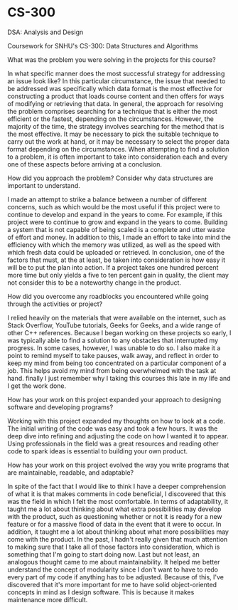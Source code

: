 # CS-300
DSA: Analysis and Design

Coursework for SNHU's CS-300: Data Structures and Algorithms

What was the problem you were solving in the projects for this course?

In what specific manner does the most successful strategy for addressing an issue look like? In this particular circumstance, the issue that needed to be addressed was specifically which data format is the most effective for constructing a product that loads course content and then offers for ways of modifying or retrieving that data. In general, the approach for resolving the problem comprises searching for a technique that is either the most efficient or the fastest, depending on the circumstances. However, the majority of the time, the strategy involves searching for the method that is the most effective. It may be necessary to pick the suitable technique to carry out the work at hand, or it may be necessary to select the proper data format depending on the circumstances. When attempting to find a solution to a problem, it is often important to take into consideration each and every one of these aspects before arriving at a conclusion.

How did you approach the problem? Consider why data structures are important to understand.

I made an attempt to strike a balance between a number of different concerns, such as which would be the most useful if this project were to continue to develop and expand in the years to come. For example, if this project were to continue to grow and expand in the years to come. Building a system that is not capable of being scaled is a complete and utter waste of effort and money. In addition to this, I made an effort to take into mind the efficiency with which the memory was utilized, as well as the speed with which fresh data could be uploaded or retrieved. In conclusion, one of the factors that must, at the at least, be taken into consideration is how easy it will be to put the plan into action. If a project takes one hundred percent more time but only yields a five to ten percent gain in quality, the client may not consider this to be a noteworthy change in the product.

How did you overcome any roadblocks you encountered while going through the activities or project?

I relied heavily on the materials that were available on the internet, such as Stack Overflow, YouTube tutorials, Geeks for Geeks, and a wide range of other C++ references. Because I began working on these projects so early, I was typically able to find a solution to any obstacles that interrupted my progress. In some cases, however, I was unable to do so. I also make it a point to remind myself to take pauses, walk away, and reflect in order to keep my mind from being too concentrated on a particular component of a job. This helps avoid my mind from being overwhelmed with the task at hand. finally I just remember why I taking this courses this late in my life and I get the work done.

How has your work on this project expanded your approach to designing software and developing programs?

Working with this project expanded my thoughts on how to look at a code.  The initial writing of the code was easy and took a few hours. It was the deep dive into refining and adjusting the code on how I wanted it to appear.  Using professionals in the field was a great resources and reading other code to spark ideas is essential to building your own product.

How has your work on this project evolved the way you write programs that are maintainable, readable, and adaptable?

In spite of the fact that I would like to think I have a deeper comprehension of what it is that makes comments in code beneficial, I discovered that this was the field in which I felt the most comfortable. In terms of adaptability, it taught me a lot about thinking about what extra possibilities may develop with the product, such as questioning whether or not it is ready for a new feature or for a massive flood of data in the event that it were to occur. In addition, it taught me a lot about thinking about what more possibilities may come with the product. In the past, I hadn't really given that much attention to making sure that I take all of those factors into consideration, which is something that I'm going to start doing now. Last but not least, an analogous thought came to me about maintainability. It helped me better understand the concept of modularity since I don't want to have to redo every part of my code if anything has to be adjusted. Because of this, I've discovered that it's more important for me to have solid object-oriented concepts in mind as I design software. This is because it makes maintenance more difficult.
